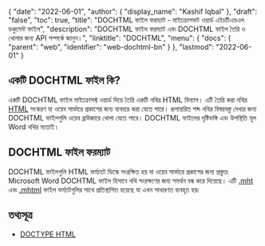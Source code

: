 {
  "date": "2022-06-01",
  "author": {
    "display_name": "Kashif Iqbal"
  },
  "draft": "false",
  "toc": true,
  "title": "DOCHTML ফাইল ফরম্যাট - মাইক্রোসফট ওয়ার্ড এইচটিএমএল ডকুমেন্ট ফাইল",
  "description": "DOCHTML ফাইল ফরম্যাট এবং DOCHTML ফাইল তৈরি ও খোলার জন্য API সম্পর্কে জানুন।",
  "linktitle": "DOCHTML",
  "menu": {
    "docs": {
      "parent": "web",
      "identifier": "web-dochtml-bn"
    }
  },
  "lastmod": "2022-06-01"
}

## একটি DOCHTML ফাইল কি?

একটি DOCHTML ফাইল মাইক্রোসফ্ট ওয়ার্ড দিয়ে তৈরি একটি নথির HTML বিন্যাস। এটি তৈরি করা নথির [HTML](/web/html/) সংস্করণ যা ওয়েব সার্ভারে প্রকাশের জন্য ব্যবহার করা যেতে পারে। রূপান্তরিত শব্দ নথির বিষয়বস্তু দেখার জন্য DOCHTML ফাইলগুলি ওয়েব ব্রাউজারে খোলা যেতে পারে। DOCHTML ফাইলের দৃষ্টিভঙ্গি এবং উপস্থিতি মূল Word নথির মতোই।

## DOCHTML ফাইল ফরম্যাট

DOCHTML ফাইলগুলি HTML ফর্ম্যাটে ডিস্কে সংরক্ষিত হয় যা ওয়েব সার্ভারে প্রকাশের জন্য প্রস্তুত৷ Microsoft Word DOCHTML ফাইল হিসাবে নথি সংরক্ষণের জন্য সমর্থন বন্ধ করে দিয়েছে। এটি [.mht](/web/mht/) এবং [.mhtml](/web/mhtml/) ফাইল ফর্ম্যাটগুলির সাথে প্রতিস্থাপিত হয়েছে যা এখন সাধারণত ব্যবহৃত হয়৷

## তথ্যসূত্র ##

* [DOCTYPE HTML](https://www.w3schools.com/tags/tag_doctype.asp)


